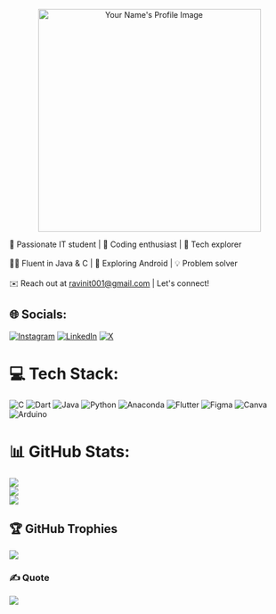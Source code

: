 <p align="center">
  <img src="https://github.com/ravinnallasamy/ravinnallasamy/assets/165783304/dc6aba4b-8791-4542-9b73-c857ef544ee5" alt="Your Name's Profile Image" width="400">
</p> 

🌟 Passionate IT student | 🚀 Coding enthusiast | 🌱 Tech explorer<br><br>👨‍💻 Fluent in Java & C | 📱 Exploring Android | 💡 Problem solver<br><br>✉️ Reach out at ravinit001@gmail.com |  Let's connect!<br>


## 🌐 Socials:
[![Instagram](https://img.shields.io/badge/Instagram-%23E4405F.svg?logo=Instagram&logoColor=white)](https://instagram.com/c_my_shadow_) [![LinkedIn](https://img.shields.io/badge/LinkedIn-%230077B5.svg?logo=linkedin&logoColor=white)](https://www.linkedin.com/in/ravin-n-a8b336258/) [![X](https://img.shields.io/badge/X-black.svg?logo=X&logoColor=white)](https://x.com/@Ravinnallasamy) 

# 💻 Tech Stack:
![C](https://img.shields.io/badge/c-%2300599C.svg?style=for-the-badge&logo=c&logoColor=white) ![Dart](https://img.shields.io/badge/dart-%230175C2.svg?style=for-the-badge&logo=dart&logoColor=white) ![Java](https://img.shields.io/badge/java-%23ED8B00.svg?style=for-the-badge&logo=openjdk&logoColor=white) ![Python](https://img.shields.io/badge/python-3670A0?style=for-the-badge&logo=python&logoColor=ffdd54) ![Anaconda](https://img.shields.io/badge/Anaconda-%2344A833.svg?style=for-the-badge&logo=anaconda&logoColor=white) ![Flutter](https://img.shields.io/badge/Flutter-%2302569B.svg?style=for-the-badge&logo=Flutter&logoColor=white) ![Figma](https://img.shields.io/badge/figma-%23F24E1E.svg?style=for-the-badge&logo=figma&logoColor=white) ![Canva](https://img.shields.io/badge/Canva-%2300C4CC.svg?style=for-the-badge&logo=Canva&logoColor=white) ![Arduino](https://img.shields.io/badge/-Arduino-00979D?style=for-the-badge&logo=Arduino&logoColor=white)
# 📊 GitHub Stats:
![](https://github-readme-stats.vercel.app/api?username=RAVINNALLASAMY&theme=dark&hide_border=false&include_all_commits=false&count_private=false)<br/>
![](https://github-readme-streak-stats.herokuapp.com/?user=RAVINNALLASAMY&theme=dark&hide_border=false)<br/>
![](https://github-readme-stats.vercel.app/api/top-langs/?username=RAVINNALLASAMY&theme=dark&hide_border=false&include_all_commits=false&count_private=false&layout=compact)

## 🏆 GitHub Trophies
![](https://github-profile-trophy.vercel.app/?username=RAVINNALLASAMY&theme=radical&no-frame=false&no-bg=true&margin-w=4)

### ✍️ Quote
![](https://quotes-github-readme.vercel.app/api?type=horizontal&theme=radical&quote=Do%20what%20you%20can%2C%20with%20what%20you’ve%20got%2C%20where%20you%20are.)

